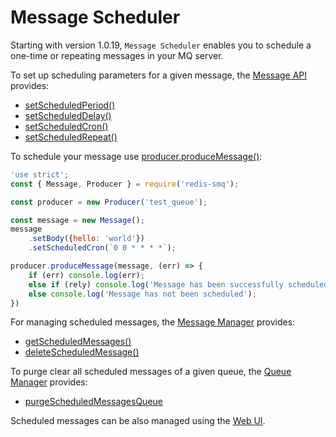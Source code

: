 # Message Scheduler

Starting with version 1.0.19, `Message Scheduler` enables you to schedule a one-time or repeating messages in your MQ server.

To set up scheduling parameters for a given message, the [Message API](docs/api/message.md) provides:

- [setScheduledPeriod()](message.md#messageprototypesetscheduledperiod)
- [setScheduledDelay()](message.md#messageprototypesetscheduleddelay)
- [setScheduledCron()](message.md#messageprototypesetscheduledcron)
- [setScheduledRepeat()](message.md#messageprototypesetscheduledrepeat)

To schedule your message use [producer.produceMessage()](producer.md#producerprototypeproducemessage): 

```javascript
'use strict';
const { Message, Producer } = require('redis-smq');

const producer = new Producer('test_queue');

const message = new Message();
message
    .setBody({hello: 'world'})
    .setScheduledCron(`0 0 * * * *`);

producer.produceMessage(message, (err) => {
    if (err) console.log(err);
    else if (rely) console.log('Message has been successfully scheduled');
    else console.log('Message has not been scheduled');
})
```

For managing scheduled messages, the [Message Manager](message-manager.md) provides:

- [getScheduledMessages()](message-manager.md#messagemanagerprototypegetscheduledmessages)
- [deleteScheduledMessage()](message-manager.md#messagemanagerprototypedeletescheduledmessage)

To purge clear all scheduled messages of a given queue, the [Queue Manager](queue-manager.md) provides:

- [purgeScheduledMessagesQueue](queue-manager.md#queuemanagerprototypepurgescheduledmessagesqueue)

Scheduled messages can be also managed using the [Web UI](/docs/web-ui.md).